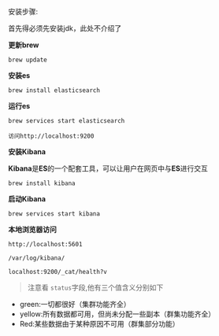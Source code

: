 安装步骤:

首先得必须先安装jdk，此处不介绍了

**更新brew**

```
brew update
```

**安装es**

```
brew install elasticsearch
```

**运行es**

```
brew services start elasticsearch
```

```
访问http://localhost:9200
```

**安装Kibana**

**Kibana**是**ES**的一个配套工具，可以让用户在网页中与**ES**进行交互

```
brew install kibana
```

**启动Kibana**

```
brew services start kibana
```

**本地浏览器访问**

```
http://localhost:5601

/var/log/kibana/
```

```
localhost:9200/_cat/health?v
```



> 注意看 `status`字段,他有三个值含义分别如下

- green:一切都很好（集群功能齐全）
- yellow:所有数据都可用，但尚未分配一些副本（群集功能齐全）
- Red:某些数据由于某种原因不可用（群集部分功能）

